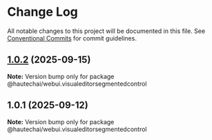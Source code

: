 # Change Log

All notable changes to this project will be documented in this file.
See [Conventional Commits](https://conventionalcommits.org) for commit guidelines.

## [1.0.2](https://github.com/HautechAI/webui/compare/@hautechai/webui.visualeditorsegmentedcontrol@1.0.1...@hautechai/webui.visualeditorsegmentedcontrol@1.0.2) (2025-09-15)

**Note:** Version bump only for package @hautechai/webui.visualeditorsegmentedcontrol

## 1.0.1 (2025-09-12)

**Note:** Version bump only for package @hautechai/webui.visualeditorsegmentedcontrol

